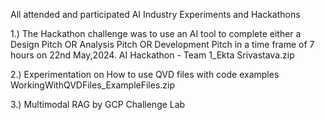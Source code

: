 All attended and participated AI Industry Experiments and Hackathons

1.) The Hackathon challenge was to use an AI tool to complete either a Design Pitch OR Analysis Pitch OR Development Pitch in a time frame of 7 hours on 22nd May,2024. 
AI Hackathon - Team 1_Ekta Srivastava.zip

2.) Experimentation on How to use QVD files with code examples
WorkingWithQVDFiles_ExampleFiles.zip

3.) Multimodal RAG by GCP Challenge Lab

